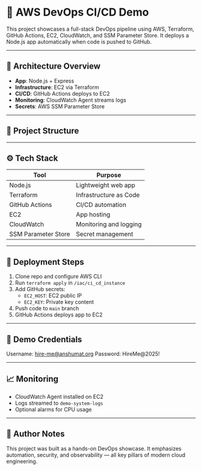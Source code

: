 # 🚀 AWS DevOps CI/CD Demo

This project showcases a full-stack DevOps pipeline using AWS, Terraform, GitHub Actions, EC2, CloudWatch, and SSM Parameter Store. It deploys a Node.js app automatically when code is pushed to GitHub.

---

## 🧱 Architecture Overview

- **App**: Node.js + Express
- **Infrastructure**: EC2 via Terraform
- **CI/CD**: GitHub Actions deploys to EC2
- **Monitoring**: CloudWatch Agent streams logs
- **Secrets**: AWS SSM Parameter Store

---

## 📁 Project Structure


---

## ⚙️ Tech Stack

| Tool           | Purpose                            |
|----------------|-------------------------------------|
| Node.js        | Lightweight web app                |
| Terraform      | Infrastructure as Code             |
| GitHub Actions | CI/CD automation                   |
| EC2            | App hosting                        |
| CloudWatch     | Monitoring and logging             |
| SSM Parameter Store | Secret management            |

---

## 🚀 Deployment Steps

1. Clone repo and configure AWS CLI
2. Run `terraform apply` in `/iac/ci_cd_instance`
3. Add GitHub secrets:
   - `EC2_HOST`: EC2 public IP
   - `EC2_KEY`: Private key content
4. Push code to `main` branch
5. GitHub Actions deploys app to EC2

---

## 🔐 Demo Credentials

  Username: hire-me@anshumat.org 
  Password: HireMe@2025!


---

## 📈 Monitoring

- CloudWatch Agent installed on EC2
- Logs streamed to `demo-system-logs`
- Optional alarms for CPU usage

---

## 🧠 Author Notes

This project was built as a hands-on DevOps showcase. It emphasizes automation, security, and observability — all key pillars of modern cloud engineering.
